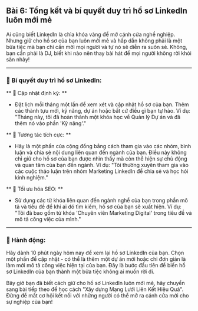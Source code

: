 ## Bài 6: Tổng kết và bí quyết duy trì hồ sơ LinkedIn luôn mới mẻ

Ai cũng biết LinkedIn là chìa khóa vàng để mở cánh cửa nghề nghiệp. Nhưng giữ cho hồ sơ của bạn luôn mới mẻ và hấp dẫn không phải là một bữa tiệc mà bạn chỉ cần mời mọi người và tự nó sẽ diễn ra suôn sẻ. Không, bạn cần phải là DJ, biết khi nào nên thay bài hát để mọi người không rời khỏi sàn nhảy!

---

### 📌 Bí quyết duy trì hồ sơ LinkedIn:

** 🔹 Cập nhật định kỳ:  **
- Đặt lịch mỗi tháng một lần để xem xét và cập nhật hồ sơ của bạn. Thêm các thành tựu mới, kỹ năng, dự án hoặc bất cứ điều gì bạn tự hào.
Ví dụ: "Tháng này, tôi đã hoàn thành một khóa học về Quản lý Dự án và đã thêm nó vào phần 'Kỹ năng'."

** 🔹 Tương tác tích cực:  **
- Hãy là một phần của cộng đồng bằng cách tham gia vào các nhóm, bình luận và chia sẻ nội dung liên quan đến ngành của bạn. Điều này không chỉ giữ cho hồ sơ của bạn được nhìn thấy mà còn thể hiện sự chủ động và quan tâm của bạn đến ngành.
Ví dụ: "Tôi thường xuyên tham gia vào các cuộc thảo luận trên nhóm Marketing LinkedIn để chia sẻ và học hỏi kinh nghiệm."

** 🔹 Tối ưu hóa SEO:  **
- Sử dụng các từ khóa liên quan đến ngành nghề của bạn trong phần mô tả và tiêu đề để khi ai đó tìm kiếm, hồ sơ của bạn sẽ xuất hiện.
Ví dụ: "Tôi đã bao gồm từ khóa 'Chuyên viên Marketing Digital' trong tiêu đề và mô tả công việc của mình."

---

### 🚀 Hành động:

Hãy dành 10 phút ngày hôm nay để xem lại hồ sơ LinkedIn của bạn. Chọn một phần để cập nhật - có thể là thêm một dự án mới hoặc chỉ đơn giản là làm mới mô tả công việc hiện tại của bạn. Đây là bước đầu tiên để biến hồ sơ LinkedIn của bạn thành một bữa tiệc không ai muốn rời đi.

Bây giờ bạn đã biết cách giữ cho hồ sơ LinkedIn luôn mới mẻ, hãy chuyển sang bài tiếp theo để học cách "Xây dựng Mạng Lưới Liên Kết Hiệu Quả". Đừng để mất cơ hội kết nối với những người có thể mở ra cánh cửa mới cho sự nghiệp của bạn!